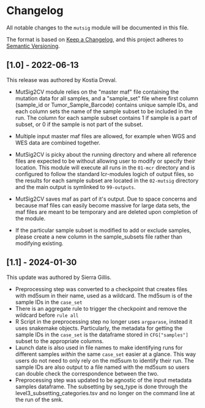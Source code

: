 # Changelog

All notable changes to the `mutsig` module will be documented in this file.

The format is based on [Keep a Changelog](https://keepachangelog.com/en/1.0.0/),
and this project adheres to [Semantic Versioning](https://semver.org/spec/v2.0.0.html).

## [1.0] - 2022-06-13

This release was authored by Kostia Dreval.

- MutSig2CV module relies on the "master maf" file containing the mutation data for all samples,
and a "sample_set" file where first column (sample_id or Tumor_Sample_Barcode) contains unique sample IDs,
and each column sets the name of the sample subset to be included in the run. The column for each
sample subset contains 1 if sample is a part of subset, or 0 if the sample is not part of the subset.

- Multiple input master maf files are allowed, for example when WGS and WES data are combined together.

- MutSig2CV is picky about the running directory and where all reference files are expected to be without
allowing user to modify or specify their location. This module will execute all runs in the `01-mcr` directory
and is configured to follow the standard lcr-modules logich of output files, so the results for each sample subset
are located in the `02-mutsig` directory and the main output is symlinked to `99-outputs`.

- MutSig2CV saves maf as part of it's output. Due to space concerns and because maf files can easily become massive
for large data sets, the maf files are meant to be temporary and are deleted upon completion of the module.

- If the particular sample subset is modified to add or exclude samples, please create a new column in the
sample_subsets file rather than modifying existing.

## [1.1] - 2024-01-30

This update was authored by Sierra Gillis.

- Preprocessing step was converted to a checkpoint that creates files with md5sum in their name, used as a wildcard. The md5sum is of the sample IDs in the `case_set`
- There is an aggregate rule to trigger the checkpoint and remove the wildcard before `rule all`
- R Script in the preprocessing step no longer uses `argparase`, instead it uses snakemake objects. Particularly, the metadata for getting the sample IDs in the `case_set` is the dataframe stored in `CFG["samples"]` subset to the appropriate columns.
- Launch date is also used in file names to make identifying runs for different samples *within* the same `case_set` easier at a glance. This way users do not need to only rely on the md5sum to identify their run. The sample IDs are also output to a file named with the md5sum so users can double check the correspondence between the two.
- Preprocessing step was updated to be agnostic of the input metadata samples dataframe. The subsetting by seq_type is done through the level3_subsetting_categories.tsv and no longer on the command line at the run of the smk.